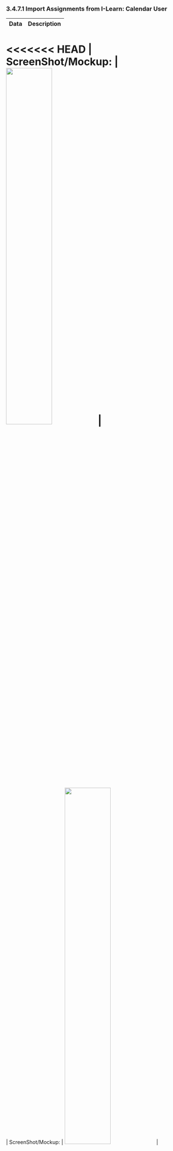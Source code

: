 ### 3.4.7.1 Import Assignments from I-Learn: Calendar User

| Data | Description |
| --- |--- |
<<<<<<< HEAD
| ScreenShot/Mockup: | <img  src="https://github.com/MCLifeLeader/CS364/blob/master/SDD/resources/3.4.7.0.png" height="50%" width="50%">|
=======
| ScreenShot/Mockup: | <img  src="https://github.com/MCLifeLeader/CS364/blob/master/SDD/resources/3.4.7.0.jpg" height="50%" width="50%">|
>>>>>>> 73f83efa0b505ac47ba87cf9e4388620e6349ab9
| Page Title: | Lorem ipsum dolor sit amet,|
| Parent User Story:| Lorem ipsum dolor sit amet,|
| Actor(s)/Persona(s): | Lorem ipsum dolor sit amet,|
| Pre-conditions/Product(s) Required: | Lorem ipsum dolor sit amet,|
| Post-conditions/Product(s) Produced: | Lorem ipsum dolor sit amet,|
| Links: | None.|
| SRS Document | 3.2.x |
| Description/Notes:| Lorem ipsum dolor sit amet,|

